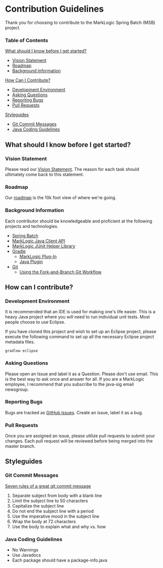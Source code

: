 # Contribution Guidelines

Thank you for choosing to contribute to the MarkLogic Spring Batch (MSB) project.  

### Table of Contents
[What should I know before I get started?](#what-should-i-know-before-i-get-started)
  * [Vision Statement](#vision-statement)
  * [Roadmap](#roadmap)
  * [Background Information](#background-information)

[How Can I Contribute?](#how-can-i-contribute)
  * [Development Environment](#development-environment)
  * [Asking Questions](#asking-questions)
  * [Reporting Bugs](#reporting-bugs)
  * [Pull Requests](#pull-requests)

[Styleguides](#styleguides)
  * [Git Commit Messages](#git-commit-messages)
  * [Java Coding Guidelines](#java-coding-guidelines)

## What should I know before I get started?

### Vision Statement
Please read our [Vision Statement](https://github.com/sastafford/marklogic-spring-batch/wiki).  The reason for each task should ultimately come back to this statement. 

### Roadmap
Our [roadmap](https://github.com/sastafford/marklogic-spring-batch/wiki/Roadmap) is the 10k foot view of where we're going. 

### Background Information 
Each contributor should be knowledgeable and proficient at the following projects and technologies. 
* [Spring Batch](http://docs.spring.io/spring-batch/trunk/reference/html/)
* [MarkLogic Java Client API](http://docs.marklogic.com/guide/java)
* [MarkLogic JUnit Helper Library](https://github.com/rjrudin/ml-junit)
* [Gradle](http://www.gradle.org)
  * [MarkLogic Plug-In](https://github.com/rjrudin/ml-gradle)
  * [Java Plugin](https://docs.gradle.org/current/userguide/java_plugin.html)
* [Git](http://git-scm.com/doc)
  * [Using the Fork-and-Branch Git Workflow](http://blog.scottlowe.org/2015/01/27/using-fork-branch-git-workflow/)

## How can I contribute?

### Development Environment
It is recommended that an IDE is used for making one's life easier.  This is a heavy Java project where you will need to run individual unit tests.  Most people choose to use Eclipse.  

If you have cloned this project and wish to set up an Eclipse project, please execute the following command to set up all the necessary Eclipse project metadata files.

````
gradlew eclipse
````

### Asking Questions
Please open an Issue and label it as a Question.  Please don't use email.  This is the best way to ask once and answer for all.  If you are a MarkLogic employee, I recommend that you subscribe to the java-sig email newsgroup.  

### Reporting Bugs
Bugs are tracked as [GitHub issues](https://guides.github.com/features/issues/). Create an issue, label it as a bug.

### Pull Requests
Once you are assigned an issue, please utilize pull requests to submit your changes.  Each pull request will be reviewed before being merged into the master branch.  

## Styleguides

### Git Commit Messages
[Seven rules of a great git commit message](http://chris.beams.io/posts/git-commit/)

1. Separate subject from body with a blank line
1. Limit the subject line to 50 characters
1. Capitalize the subject line
1. Do not end the subject line with a period
1. Use the imperative mood in the subject line
1. Wrap the body at 72 characters
1. Use the body to explain what and why vs. how

### Java Coding Guidelines
 * No Warnings
 * Use Javadocs
 * Each package should have a package-info.java







